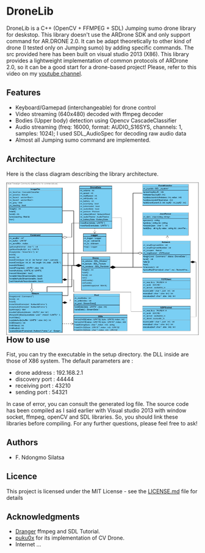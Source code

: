 # DroneLib
DroneLib is a C++ (OpenCV + FFMPEG + SDL) Jumping sumo drone library for deskstop. This library doesn't use the ARDrone SDK and only support command for AR.DRONE 2.0. It can be adapt theoretically to other kind of drone (I tested only on Jumping sumo) by adding specific commands. The src provided here has been built on visual studio 2013 (X86). This library provides a lightweight implementation of common protocols of ARDrone 2.0, so it can be a good start for a drone-based project!
Please, refer to this video on my [youtube channel](https://youtu.be/GuC5tC1gA5Y).

## Features

- Keyboard/Gamepad (interchangeable) for drone control
- Video streaming (640x480) decoded with ffmpeg decoder
- Bodies (Upper body) detection using Opencv CascadeClassifier
- Audio streaming (freq: 16000, format: AUDIO_S16SYS, channels: 1, samples: 1024); I used SDL_AudioSpec for decoding raw audio data
- Almost all Jumping sumo command are implemented.

 ## Architecture
  
  Here is the class diagram describing the library architecture.
  
  <img src="https://github.com/ndongmo/DroneLib/blob/master/class_diag.jpg" align="left" width="100%" height="400" alt="Library architecture">
  
  ## How to use
  
  Fist, you can try the executable in the setup directory. the DLL inside are those of X86 system. The default parameters are :
  - drone address : 192.168.2.1
  - discovery port : 44444
  - receiving port : 43210
  - sending port : 54321
  
  In case of error, you can consult the generated log file.
  The source code has been compiled as I said earlier with Visual studio 2013 with window socket, ffmpeg, openCV and SDL libraries. So,   you should link these libraries before compiling. For any further questions, please feel free to ask!
  
  ## Authors

* F. Ndongmo Silatsa

## Licence

This project is licensed under the MIT License - see the [LICENSE.md](https://github.com/ndongmo/DroneLib/blob/master/LICENSE.md) file for details

## Acknowledgments

* [Dranger](http://dranger.com/ffmpeg/tutorial03.html) ffmpeg and SDL Tutorial.
* [puku0x](https://github.com/puku0x/cvdrone) for its implementation of CV Drone.
* Internet ...

 

